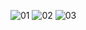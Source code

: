 ![01](https://user-images.githubusercontent.com/57843701/115456406-f2ce1500-a244-11eb-818c-3ab25a2eb7c6.png)
![02](https://user-images.githubusercontent.com/57843701/115456419-f5c90580-a244-11eb-88e6-0799f2d16166.png)
![03](https://user-images.githubusercontent.com/57843701/115456422-f6619c00-a244-11eb-94a7-65657d25e324.png)
